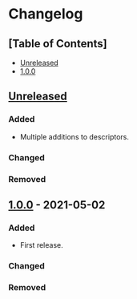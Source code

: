 # Changelog

## [Table of Contents]
- [Unreleased](#unreleased)
- [1.0.0](#100---2021-05-02)

## [Unreleased][]
### Added
- Multiple additions to descriptors.

### Changed

### Removed

## [1.0.0] - 2021-05-02
### Added
- First release.

### Changed

### Removed

[Unreleased]: https://github.com/regorxxx/Music-Graph/compare/v1.0.0...HEAD
[1.0.0]: https://github.com/regorxxx/Music-Graph/compare/18ef1d3...v1.0.0

